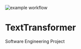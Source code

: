 ![example workflow](https://github.com/michal-kowal/TextTransformer/actions/workflows/ci.yml/badge.svg)
# TextTransformer
Software Engineering Project


